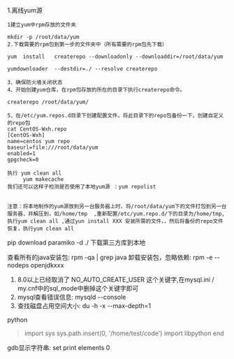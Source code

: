 1.离线yum源

	1建立yum中rpm存放的文件夹

	mkdir -p /root/data/yum
	2.下载需要的rpm包到第一步的文件夹中（所有需要的rpm包先下载）

	yum  install   createrepo --downloadonly --downloaddir=/root/data/yum
	
	yumdownloader  --destdir=./ --resolve createrepo
	
	3、确保防火墙关闭状态
	4、开始创建yum仓库，在rpm包存放的所在的目录下执行createrepo命令。
	
	createrepo /root/data/yum/
	
	5、在/etc/yum.repos.d目录下创建配置文件。将此目录下的repo包备份一下，创建自定义的repo包
	cat CentOS-Wxh.repo 
	[CentOS-Wxh]
	name=centos yum repo
	baseurl=file:///root/data/yum
	enabled=1
	gpgcheck=0
	
	执行 yum clean all
	     yum makecache
	我们还可以这样子检测是否使用了本地yum源 ：yum repolist


	注意：将本地制作的yum源放到另一台服务器上时，将/root/data/yum下的文件打包到另一台服务器，并解压到，如/home/tmp  ,重新配置/etc/yum.repo.d/下的目录为/home/tmp,执行yum clean all ,通过yun install XXX 安装所需的文件，，然后将备份的repo文件恢复，执行yum clean all


pip download paramiko -d ./ 下载第三方库到本地

查看所有的java安装包:
    rpm -qa | grep java
卸载安装包，忽略依赖:
    rpm -e --nodeps openjdkxxx
    
1.  8.0以上已经取消了 NO_AUTO_CREATE_USER 这个关键字,在mysql.ini / my.cnf中的sql_mode中删掉这个关键字即可
2. mysql查看错误信息: mysqld --console
3. 查找磁盘占用空间大小: du -h -x --max-depth=1




python
>import sys
>sys.path.insert(0, '/home/test/code')
>import libpython
>end


gdb显示字符串:
set print elements 0
